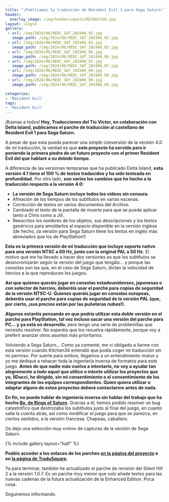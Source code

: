 ```yaml
---
title: "¡Publicamos la traducción de Resident Evil 1 para Sega Saturn!"
header:
  overlay_image: /img/headers/posts/RE1Noti50.jpg
layout: single
gallery:
 - url: /img/2024/06/REDC_SAT_202406_02.jpg
   image_path: /img/2024/06/REDC_SAT_202406_02.jpg
 - url: /img/2024/06/REDC_SAT_202406_03.jpg
   image_path: /img/2024/06/REDC_SAT_202406_03.jpg
 - url: /img/2024/06/REDC_SAT_202406_06.jpg
   image_path: /img/2024/06/REDC_SAT_202406_06.jpg
 - url: /img/2024/06/REDC_SAT_202406_07.jpg
   image_path: /img/2024/06/REDC_SAT_202406_07.jpg
 - url: /img/2024/06/REDC_SAT_202406_08.jpg
   image_path: /img/2024/06/REDC_SAT_202406_08.jpg
 - url: /img/2024/06/REDC_SAT_202406_09.jpg
   image_path: /img/2024/06/REDC_SAT_202406_09.jpg

categories:
- 'Resident Evil'
tags:
- 'Resident Evil'
---
```


¡Buenas a todos! **Hoy, Traducciones del Tío Víctor, en colaboración con Delta Island, publicamos el parche de traducción al castellano de 
Resident Evil 1 para Sega Saturn.**

A pesar de que esta pueda parecer una simple conversión de la versión 4.0 de mi traducción, la verdad es que **este proyecto ha servido para ir 
poniendo la primera piedra de un futuro proyecto con el primer Resident Evil del que hablaré a su debido tiempo.**

A diferencia de las versiones tempranas que ha publicado Delta Island, **esta versión 4.1 tiene el 100 % de textos traducidos y ha sido testeada 
en profundidad.** Por otro lado, **son varios los cambios que he hecho a la traducción respecto a la versión 4.0:**

  - **La versión de Sega Saturn incluye todos los vídeos sin censura.**
  - Afinación de los tiempos de los subtítulos en varias escenas.
  - Corrección de textos en varios documentos del Archivo.
  - Cambiado el texto de la pantalla de muerte para que se pueda 
    aplicar tanto a Chris como a Jill.
  - Reescritos los nombres de los objetos, sus descripciones y los textos genéricos para amoldarlos al espacio disponible en la versión inglesa 
    (de hecho, ¡la versión para Sega Saturn tiene los textos en inglés más abreviados que los de PlayStation!)

**Esta es la primera versión de mi traducción que incluye soporte nativo para una versión NTSC a 60 Hz, junto con la original PAL a 50 Hz.** El motivo que 
me ha llevado a hacer dos versiones es que los subtítulos se desincronizarán según la versión del juego que tengáis... y porque las consolas son las que, 
en el caso de Sega Saturn, dictan la velocidad de hercios a la que reproducen los juegos.

**Así que quienes queráis jugar en consolas estadounidenses, japonesas o con selector de hercios, deberéis usar el parche para copias de seguridad de la 
versión NTSC-U. Quienes queráis jugar en consolas europeas, deberéis usar el parche para copias de seguridad de la versión PAL (que, por cierto, ¡sus 
precios están por las puñeteras nubes!).**

**Algunos estaréis pensando en que podría utilizar esta doble versión en el parche para PlayStation, tal vez incluso sacar una versión del parche para PC... 
y ya está en desarrollo**, pero tengo una serie de problemillas que necesito resolver. No esperéis que los resuelva rápidamente, porque voy a preferir 
avanzar otros asuntos más prioritarios.

Volviendo a Sega Saturn... Como ya comenté, me vi obligado a liarme con esta versión cuando Kitchen34 entendió que podía coger mi traducción sin mi permiso. 
Por suerte para ambos, llegamos a un entendimiento mutuo y yo me dediqué a rehacer toda la ingeniería inversa de formatos para este juego. **Antes de que nadie 
más vuelva a intentarlo, no voy a ayudar tan alegremente a todo aquel que utilice o intente utilizar los proyectos que yo, IlDucci, he dirigido, sin mi 
consentimiento o el consentimiento de los integrantes de los equipos correspondientes. Quien quiera utilizar o adaptar alguno de estos proyectos deberá 
contactarme antes de nada.**

**En fin, no puedo hablar de ingeniería inversa sin hablar del trabajo que ha hecho [Bo, de Rings of Saturn](https://32bits.substack.com/).** Gracias a él, 
hemos podido resolver un bug catastrófico que destrozaba los subtítulos justo al final del juego, en cuanto salía la cuenta atrás, así como modificar el juego 
para que se parezca, en ciertos sentidos, a la versión francesa. Chapeau, caballero.

Os dejo una selección muy «mini» de capturas de la versión de Sega Saturn.

{% include gallery layout="half" %}

**Podéis acceder a los enlaces de los parches [en la página del proyecto](https://tiovictor.romhackhispano.org/resident-evil-directors-cut/) o en [la página de TraduSquare](https://tradusquare.es/proyectos/resident-evil-director/).**

Ya para terminar, también he actualizado el parche de revisión del Silent Hill 2 a la versión 1.0.7. Es un parche muy menor que solo añade textos para 
las nuevas cadenas de la futura actualización de la Enhanced Edition. Poca cosa.

Seguiremos informando.

